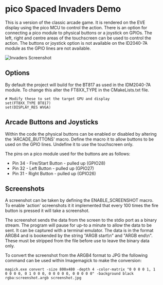 # pico Spaced Invaders Demo

This is a version of the classic arcade game. It is rendered on the EVE display using the pico MCU to control the action. There is an option for connecting a pico module to physical buttons or a joystick on GPIOs. The left, right and centre areas of the touchscreen can be used to control the action. The buttons or joystick option is not available on the ID2040-7A module as the GPIO lines are not available.

![Invaders Screenshot](./invaders.jpg)

## Options

By default the project will build for the BT817 as used in the IDM2040-7A module. To change this alter the FT8XX_TYPE in the CMakeLists.txt file.

```
# Modify these to set the target GPU and display
set(FT8XX_TYPE BT817)
set(DISPLAY_RES WVGA)
```
## Arcade Buttons and Joysticks

Within the code the physical buttons can be enabled or disabled by altering the 'ARCADE_BUTTONS' macro. Define the macro it to allow buttons to be used on the GPIO lines. Undefine it to use the touchscreen only.

The pins on a pico module used for the buttons are as follows:
- Pin 34 - Fire/Start Button - pulled up (GPIO28)
- Pin 32 - Left Button - pulled up (GPIO27)
- Pin 31 - Right Button - pulled up (GPIO26)

## Screenshots

A screenshot can be taken by defining the ENABLE_SCREENSHOT macro. To enable 'action' screenshots it it implemented that every 100 times the fire button is pressed it will take a screenshot.

The screenshot sends the data from the screen to the stdio port as a binary stream. The program will pause for up-to a minute to allow the data to be sent. It can be captured with a terminal emulator. The data is in the format ARGB4 and is bookended by the string "ARGB start\n" and "ARGB end\n". These must be stripped from the file before use to leave the binary data only.

To convert the screenshot from the ARGB4 format to JPG the following command can be used within Imagemagick to make the conversion:
```
magick.exe convert -size 800x480 -depth 4 -color-matrix "0 0 0 0 1, 1 0 0 0 0, 0 1 0 0 0, 0 0 0 0 0, 0 0 0 0 0" -background black rgba:screenshot.argb screenshot.jpg
```
